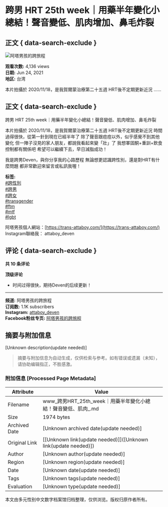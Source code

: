 # 跨男 HRT 25th week｜用藥半年變化小總結！聲音變低、肌肉增加、鼻毛炸裂

## 正文 { data-search-exclude }


![阿塔男孩的跨旅程](https://yt3.ggpht.com/PBlIjhYUyTFLzzrFN50PliWZT108GQKThEOwtIx1FZTfNuqLHQ3t0hV-zn7gEnWJznmjVV2Xdw=s48-c-k-c0x00ffffff-no-rj)

**观看次数:** 4,136 views  
**日期:** Jun 24, 2021  
**地区:** 台湾  

本片拍攝於 2020/11/18，是我賀爾蒙治療第二十五週 HRT後不定期更新近況 …...

## 正文 { data-search-exclude }

跨男 HRT 25th week｜用藥半年變化小總結！聲音變低、肌肉增加、鼻毛炸裂

本片拍攝於 2020/11/18，是我賀爾蒙治療第二十五週 HRT後不定期更新近況 時間過得很快，從第一針到現在已經半年了 除了聲音跟痘痘以外，似乎感覺不到其他變化 但一陣子沒見的家人朋友，都說我看起來變「壯」了 我想睪固酮+重訓+飲食控制都有關係吧 希望可以繼續下去，早日減脂成功！ 

我是跨男Deven，與你分享我的心路歷程 無論想更認識跨性別，還是對HRT有什麼問題 都非常歡迎來留言或私訊我喔！ 

**标签:**  
[#跨性別](https://hashtag/%E8%B7%A8%E6%80%A7%E5%88%A5)  
[#跨男](https://hashtag/%E8%B7%A8%E7%94%B7)  
[#跨女](https://hashtag/%E8%B7%A8%E5%A5%B3)  
[#transgender](https://hashtag/transgender)  
[#ftm](https://hashtag/ftm)  
[#mtf](https://hashtag/mtf)  
[#lgbt](https://hashtag/lgbt)  

阿塔男孩個人網站：[https://trans-attaboy.com/](https://trans-attaboy.com/)  
Instagram聯絡我： attaboy_deven

## 评论 { data-search-exclude }

**共 10 条评论**

**顶级评论**  
- 时间过得很快，期待Deven的后续更新！

---

**频道:** 阿塔男孩的跨旅程  
**订阅数:** 1.1K subscribers  
**Instagram:** [attaboy_deven](https://www.instagram.com/attaboy_deven/?hl=zh-tw)  
**Facebook粉丝专页:** [阿塔男孩的跨旅程](https://www.facebook.com/Attaboy-Deven的跨旅程-101204425331081)
<!-- tcd_original_link https://www.youtube.com/watch?v=Pjr9NAqBM7o -->


## 摘要与附加信息

<!-- tcd_abstract -->
[Unknown description(update needed)]
<!-- tcd_abstract_end -->

> 摘要与附加信息为自动生成，仅供检索与参考。如有错误或遗漏（未知），请协助编辑指正，不胜感激。

### 附加信息 [Processed Page Metadata]

| Attribute       | Value                                  |
|-----------------|----------------------------------------|
| Filename        | www_跨男HRT_25th_week｜用藥半年變化小總結！聲音變低、肌肉_.md                             |
| Size            | 1974 bytes                           |
| Archived Date   | [Unknown archived date(update needed)]                             |
| Original Link   | [[Unknown link(update needed)]]([Unknown link(update needed)])                       |
| Author          | [Unknown author(update needed)]                               |
| Region          | [Unknown region(update needed)]                               |
| Date            | [Unknown date(update needed)]                                 |
| Tags            | [Unknown tags(update needed)]                                 |
| Evaluation            | [Unknown type(update needed)]                                 |
<!-- tcd_table_end -->

本文由多元性别中文数字档案馆归档整理，仅供浏览。版权归原作者所有。
